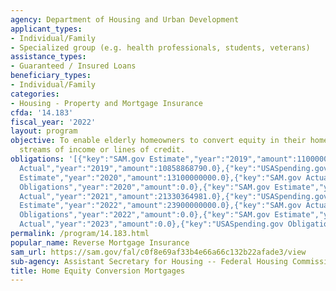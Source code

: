 ```yaml
---
agency: Department of Housing and Urban Development
applicant_types:
- Individual/Family
- Specialized group (e.g. health professionals, students, veterans)
assistance_types:
- Guaranteed / Insured Loans
beneficiary_types:
- Individual/Family
categories:
- Housing - Property and Mortgage Insurance
cfda: '14.183'
fiscal_year: '2022'
layout: program
objective: To enable elderly homeowners to convert equity in their homes to monthly
  streams of income or lines of credit.
obligations: '[{"key":"SAM.gov Estimate","year":"2019","amount":11000000000.0},{"key":"SAM.gov
  Actual","year":"2019","amount":10858868790.0},{"key":"USASpending.gov Obligations","year":"2019","amount":0.0},{"key":"SAM.gov
  Estimate","year":"2020","amount":13100000000.0},{"key":"SAM.gov Actual","year":"2020","amount":2106573.0},{"key":"USASpending.gov
  Obligations","year":"2020","amount":0.0},{"key":"SAM.gov Estimate","year":"2021","amount":1250000.0},{"key":"SAM.gov
  Actual","year":"2021","amount":21330364981.0},{"key":"USASpending.gov Obligations","year":"2021","amount":0.0},{"key":"SAM.gov
  Estimate","year":"2022","amount":23900000000.0},{"key":"SAM.gov Actual","year":"2022","amount":32123000.0},{"key":"USASpending.gov
  Obligations","year":"2022","amount":0.0},{"key":"SAM.gov Estimate","year":"2023","amount":16187000.0},{"key":"SAM.gov
  Actual","year":"2023","amount":0.0},{"key":"USASpending.gov Obligations","year":"2023","amount":0.0}]'
permalink: /program/14.183.html
popular_name: Reverse Mortgage Insurance
sam_url: https://sam.gov/fal/c0f8e69af33b4e66a66c132b22afade3/view
sub-agency: Assistant Secretary for Housing -- Federal Housing Commissioner
title: Home Equity Conversion Mortgages
---
```

